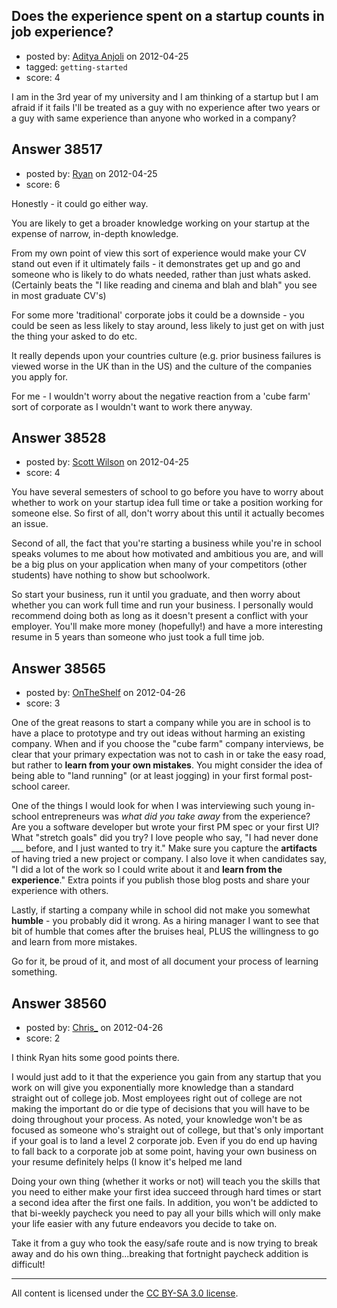 ## Does the experience spent on a startup counts in job experience?

- posted by: [Aditya Anjoli](https://stackexchange.com/users/-1/13669-aditya-anjoli) on 2012-04-25
- tagged: `getting-started`
- score: 4

I am in the 3rd year of my university and I am thinking of a startup but I am afraid if it fails I'll be treated as a guy with no experience after two years or a guy with same experience than anyone who worked in a company?


## Answer 38517

- posted by: [Ryan](https://stackexchange.com/users/-1/465-ryan) on 2012-04-25
- score: 6

Honestly - it could go either way.

You are likely to get a broader knowledge working on your startup at the expense of narrow, in-depth knowledge.

From my own point of view this sort of experience would make your CV stand out even if it ultimately fails - it demonstrates get up and go and someone who is likely to do whats needed, rather than just whats asked. (Certainly beats the "I like reading and cinema and blah and blah" you see in most graduate CV's)

For some more 'traditional' corporate jobs it could be a downside - you could be seen as less likely to stay around, less likely to just get on with just the thing your asked to do etc.

It really depends upon your countries culture (e.g. prior business failures is viewed worse in the UK than in the US) and the culture of the companies you apply for.

For me - I wouldn't worry about the negative reaction from a 'cube farm' sort of corporate as I wouldn't want to work there anyway.


## Answer 38528

- posted by: [Scott Wilson](https://stackexchange.com/users/-1/17652-scott-wilson) on 2012-04-25
- score: 4

You have several semesters of school to go before you have to worry about whether to work on your startup idea full time or take a position working for someone else.  So first of all, don't worry about this until it actually becomes an issue.

Second of all, the fact that you're starting a business while you're in school speaks volumes to me about how motivated and ambitious you are, and will be a big plus on your application when many of your competitors (other students) have nothing to show but schoolwork.  

So start your business, run it until you graduate, and then worry about whether you can work full time and run your business.  I personally would recommend doing both as long as it doesn't present a conflict with your employer.  You'll make more money (hopefully!) and have a more interesting resume in 5 years than someone who just took a full time job.  


## Answer 38565

- posted by: [OnTheShelf](https://stackexchange.com/users/-1/17699-ontheshelf) on 2012-04-26
- score: 3

One of the great reasons to start a company while you are in school is to have a place to prototype and try out ideas without harming an existing company. When and if you choose the "cube farm" company interviews, be clear that your primary expectation was not to cash in or take the easy road, but rather to **learn from your own mistakes**. You might consider the idea of being able to "land running" (or at least jogging) in your first formal post-school career.

One of the things I would look for when I was interviewing such young in-school entrepreneurs was *what did you take away* from the experience? Are you a software developer but wrote your first PM spec or your first UI? What "stretch goals" did you try? I love people who say, "I had never done ___ before, and I just wanted to try it." Make sure you capture the **artifacts** of having tried a new project or company. I also love it when candidates say, "I did a lot of the work so I could write about it and **learn from the experience**." Extra points if you publish those blog posts and share your experience with others.

Lastly, if starting a company while in school did not make you somewhat **humble** - you probably did it wrong. As a hiring manager I want to see that bit of humble that comes after the bruises heal, PLUS the willingness to go and learn from more mistakes.

Go for it, be proud of it, and most of all document your process of learning something.


## Answer 38560

- posted by: [Chris_](https://stackexchange.com/users/-1/16796-chris) on 2012-04-26
- score: 2

I think Ryan hits some good points there.

I would just add to it that the experience you gain from any startup that you work on will give you exponentially more knowledge than a standard straight out of college job.  Most employees right out of college are not making the important do or die type of decisions that you will have to be doing throughout your process.  As noted, your knowledge won't be as focused as someone who's straight out of college, but that's only important if your goal is to land a level 2 corporate job.  Even if you do end up having to fall back to a corporate job at some point, having your own business on your resume definitely helps (I know it's helped me land 

Doing your own thing (whether it works or not) will teach you the skills that you need to either make your first idea succeed through hard times or start a second idea after the first one fails.  In addition, you won't be addicted to that bi-weekly paycheck you need to pay all your bills which will only make your life easier with any future endeavors you decide to take on.

Take it from a guy who took the easy/safe route and is now trying to break away and do his own thing...breaking that fortnight paycheck addition is difficult!



---

All content is licensed under the [CC BY-SA 3.0 license](https://creativecommons.org/licenses/by-sa/3.0/).
